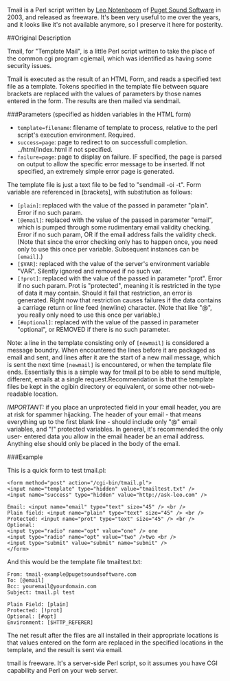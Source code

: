 Tmail is a Perl script written by [Leo Notenboom](http://ask-leo.com/) of [Puget Sound Software](http://pugetsoundsoftware.com/) in 2003, and released as freeware. It's been very useful to me over the years, and it looks like it's not available anymore, so I preserve it here for posterity.

##Original Description

Tmail, for "Template Mail", is a little Perl script written to take the place of the common cgi program cgiemail, which was identified as having some security issues.

Tmail is executed as the result of an HTML Form, and reads a specified text file as a template. Tokens specified in the template file between square brackets are replaced with the values of parameters by those names entered in the form. The results are then mailed via sendmail.

###Parameters (specified as hidden variables in the HTML form)

- `template=filename`: filename of template to process, relative to the perl script's execution environment. Required.
- `success=page`: page to redirect to on successfull completion. ../html/index.html if not specified.
- `failure=page`: page to display on failure. IF specified, the page is parsed on output to allow the specific error message to be inserted. If not specified, an extremely simple error page is generated.

The template file is just a text file to be fed to "sendmail -oi -t". Form variable are referenced in [brackets], with substitution as follows:

- `[plain]`: replaced with the value of the passed in parameter "plain". Error if no such param.
- `[@email]`: replaced with the value of the passed in parameter "email", which is pumped through some rudimentary email validity checking. Error if no such param, OR if the email address fails the validity check. (Note that since the error checking only has to happen once, you need only to use this once per variable. Subsequent instances can be `[email]`.)
- `[$VAR]`: replaced with the value of the server's environment variable "VAR". Silently ignored and removed if no such var.
- `[!prot]`: replaced with the value of the passed in parameter "prot". Error if no such param. Prot is "protected", meaning it is restricted in the type of data it may contain. Should it fail that restriction, an error is generated. Right now that restriction causes failures if the data contains a carriage return or line feed (newline) character. (Note that like "@", you really only need to use this once per variable.)
- `[#optional]`: replaced with the value of the passed in parameter "optional", or REMOVED if there is no such parameter.

Note: a line in the template consisting only of `[newmail]` is considered a message boundry. When encountered the lines before it are packaged as email and sent, and lines after it are the start of a new mail message, which is sent the next time `[newmail]` is encountered, or when the template file ends. Essentially this is a simple way for tmail.pl to be able to send multiple, different, emails at a single request.Recommendation is that the template files be kept in the cgibin directory or equivalent, or some other not-web-readable location.

*IMPORTANT:* if you place an unprotected field in your email header, you are at risk for spammer hijacking. The header of your email - that means everything up to the first blank line - should include only "@" email variables, and "!" protected variables. In general, it's recommended the only user- entered data you allow in the email header be an email address. Anything else should only be placed in the body of the email.

###Example

This is a quick form to test tmail.pl:

	<form method="post" action="/cgi-bin/tmail.pl">
	<input name="template" type="hidden" value="tmailtest.txt" />
	<input name="success" type="hidden" value="http://ask-leo.com" />
	
	Email: <input name="email" type="text" size="45" /> <br />
	Plain field: <input name="plain" type="text" size="45" /> <br />
	Protected: <input name="prot" type="text" size="45" /> <br />
	Optional:
	<input type="radio" name="opt" value="one" /> one
	<input type="radio" name="opt" value="two" />two <br />
	<input type="submit" value="submit" name="submit" />
	</form>

And this would be the template file tmailtest.txt:

	From: tmail-example@pugetsoundsoftware.com
	To: [@email]
	Bcc: youremail@yourdomain.com
	Subject: tmail.pl test
	
	Plain Field: [plain]
	Protected: [!prot]
	Optional: [#opt]
	Environment: [$HTTP_REFERER]

The net result after the files are all installed in their appropriate locations is that values entered on the form are replaced in the specified locations in the template, and the result is sent via email.

tmail is freeware. It's a server-side Perl script, so it assumes you have CGI capability and Perl on your web server.